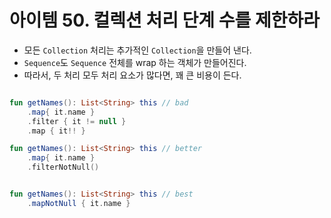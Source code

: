 # 아이템 50. 컬렉션 처리 단계 수를 제한하라

- 모든 `Collection` 처리는 추가적인 `Collection`을 만들어 낸다.
- `Sequence`도 `Sequence` 전체를 wrap 하는 객체가 만들어진다.
- 따라서, 두 처리 모두 처리 요소가 많다면, 꽤 큰 비용이 든다.


```kotlin

fun getNames(): List<String> this // bad
    .map{ it.name }
    .filter { it != null }
    .map { it!! }

fun getNames(): List<String> this // better
    .map{ it.name }
    .filterNotNull()


fun getNames(): List<String> this // best
    .mapNotNull { it.name }
```